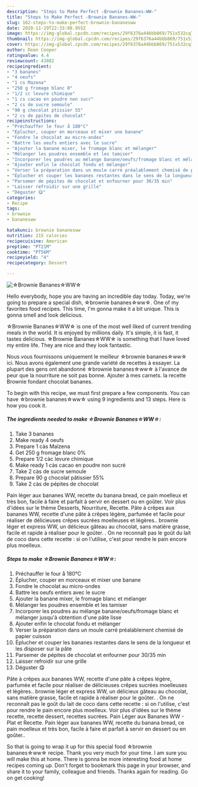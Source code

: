 ```yaml
---
description: "Steps to Make Perfect ☆Brownie Bananes☆WW☆"
title: "Steps to Make Perfect ☆Brownie Bananes☆WW☆"
slug: 162-steps-to-make-perfect-brownie-bananesww
date: 2020-11-29T22:33:08.955Z
image: https://img-global.cpcdn.com/recipes/29f6376a44bbb869/751x532cq70/☆brownie-bananes☆ww☆-photo-principale-de-la-recette.jpg
thumbnail: https://img-global.cpcdn.com/recipes/29f6376a44bbb869/751x532cq70/☆brownie-bananes☆ww☆-photo-principale-de-la-recette.jpg
cover: https://img-global.cpcdn.com/recipes/29f6376a44bbb869/751x532cq70/☆brownie-bananes☆ww☆-photo-principale-de-la-recette.jpg
author: Dean Cooper
ratingvalue: 4.4
reviewcount: 43882
recipeingredient:
- "3 bananes"
- "4 oeufs"
- "1 cs Mazena"
- "250 g fromage blanc 0"
- "1/2 cc levure chimique"
- "1 cs cacao en poudre non sucr"
- "2 cs de sucre semoule"
- "90 g chocolat ptissier 55"
- "2 cs de ppites de chocolat"
recipeinstructions:
- "Préchauffer le four å 180°C"
- "Éplucher, couper en morceaux et mixer une banane"
- "Fondre le chocolat au micro-ondes"
- "Battre les oeufs entiers avec le sucre"
- "Ajouter la banane mixer, le fromage blanc et mélanger"
- "Mélanger les poudres ensemble et les tamiser"
- "Incorporer les poudres au mélange banane/oeufs/fromage blanc et mélanger jusqu&#39;à obtention d&#39;une pâte lisse"
- "Ajouter enfin le chocolat fondu et mélanger"
- "Verser la préparation dans un moule carré préalablement chemisé de papier cuisson"
- "Éplucher et couper les bananes restantes dans le sens de la longueur et les disposer sur la pâte"
- "Parsemer de pépites de chocolat et enfourner pour 30/35 min"
- "Laisser refroidir sur une grille"
- "Déguster 😋"
categories:
- Recipe
tags:
- brownie
- bananesww

katakunci: brownie bananesww 
nutrition: 215 calories
recipecuisine: American
preptime: "PT21M"
cooktime: "PT56M"
recipeyield: "4"
recipecategory: Dessert

---
```



![☆Brownie Bananes☆WW☆](https://img-global.cpcdn.com/recipes/29f6376a44bbb869/751x532cq70/☆brownie-bananes☆ww☆-photo-principale-de-la-recette.jpg)

Hello everybody, hope you are having an incredible day today. Today, we're going to prepare a special dish, ☆brownie bananes☆ww☆. One of my favorites food recipes. This time, I'm gonna make it a bit unique. This is gonna smell and look delicious.

☆Brownie Bananes☆WW☆ is one of the most well liked of current trending meals in the world. It is enjoyed by millions daily. It's simple, it is fast, it tastes delicious. ☆Brownie Bananes☆WW☆ is something that I have loved my entire life. They are nice and they look fantastic.

Nous vous fournissons uniquement le meilleur ☆brownie bananes☆ww☆ ici. Nous avons également une grande variété de recettes à essayer. La plupart des gens ont abandonné ☆brownie bananes☆ww☆ à l&#39;avance de peur que la nourriture ne soit pas bonne. Ajouter à mes carnets. la recette Brownie fondant chocolat bananes.


To begin with this recipe, we must first prepare a few components. You can have ☆brownie bananes☆ww☆ using 9 ingredients and 13 steps. Here is how you cook it.

<!--inarticleads1-->

##### The ingredients needed to make ☆Brownie Bananes☆WW☆:

1. Take 3 bananes
1. Make ready 4 oeufs
1. Prepare 1 càs Maïzena
1. Get 250 g fromage blanc 0%
1. Prepare 1/2 càc levure chimique
1. Make ready 1 càs cacao en poudre non sucré
1. Take 2 càs de sucre semoule
1. Prepare 90 g chocolat pâtissier 55%
1. Take 2 càs de pépites de chocolat


Pain léger aux bananes WW, recette du banana bread, ce pain moelleux et très bon, facile à faire et parfait à servir en dessert ou en goûter. Voir plus d&#39;idées sur le thème Desserts, Nourriture, Recette. Pâte à crêpes aux bananes WW, recette d&#39;une pâte à crêpes légère, parfumée et facile pour réaliser de délicieuses crêpes sucrées moelleuses et légères.. brownie léger et express WW, un délicieux gâteau au chocolat, sans matière grasse, facile et rapide à réaliser pour le goûter. . On ne reconnaît pas le goût du lait de coco dans cette recette : si on l&#39;utilise, c&#39;est pour rendre le pain encore plus moelleux. 

<!--inarticleads2-->

##### Steps to make ☆Brownie Bananes☆WW☆:

1. Préchauffer le four å 180°C
1. Éplucher, couper en morceaux et mixer une banane
1. Fondre le chocolat au micro-ondes
1. Battre les oeufs entiers avec le sucre
1. Ajouter la banane mixer, le fromage blanc et mélanger
1. Mélanger les poudres ensemble et les tamiser
1. Incorporer les poudres au mélange banane/oeufs/fromage blanc et mélanger jusqu&#39;à obtention d&#39;une pâte lisse
1. Ajouter enfin le chocolat fondu et mélanger
1. Verser la préparation dans un moule carré préalablement chemisé de papier cuisson
1. Éplucher et couper les bananes restantes dans le sens de la longueur et les disposer sur la pâte
1. Parsemer de pépites de chocolat et enfourner pour 30/35 min
1. Laisser refroidir sur une grille
1. Déguster 😋


Pâte à crêpes aux bananes WW, recette d&#39;une pâte à crêpes légère, parfumée et facile pour réaliser de délicieuses crêpes sucrées moelleuses et légères.. brownie léger et express WW, un délicieux gâteau au chocolat, sans matière grasse, facile et rapide à réaliser pour le goûter. . On ne reconnaît pas le goût du lait de coco dans cette recette : si on l&#39;utilise, c&#39;est pour rendre le pain encore plus moelleux. Voir plus d&#39;idées sur le thème recette, recette dessert, recettes sucrées. Pain Léger aux Bananes WW - Plat et Recette. Pain léger aux bananes WW, recette du banana bread, ce pain moelleux et très bon, facile à faire et parfait à servir en dessert ou en goûter.. 

So that is going to wrap it up for this special food ☆brownie bananes☆ww☆ recipe. Thank you very much for your time. I am sure you will make this at home. There is gonna be more interesting food at home recipes coming up. Don't forget to bookmark this page in your browser, and share it to your family, colleague and friends. Thanks again for reading. Go on get cooking!
